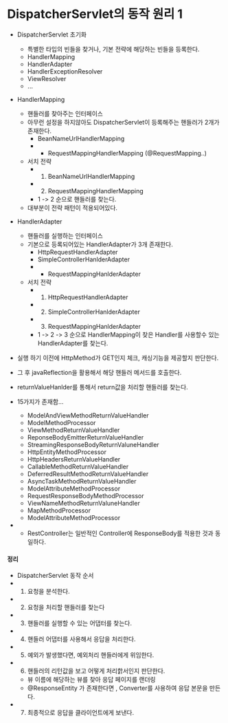 # DispatcherServlet의 동작 원리 1

- DispatcherServlet 초기화
  - 특별한 타입의 빈들을 찾거나, 기본 전략에 해당하는 빈들을 등록한다.
  - HandlerMapping
  - HandlerAdapter
  - HandlerExceptionResolver
  - ViewResolver
  - ...

- HandlerMapping
  - 핸들러를 찾아주는 인터페이스
  - 아무런 설정을 하지않아도 DispatcherServlet이 등록해주는 핸들러가 2개가 존재한다.
    - BeanNameUrlHandlerMapping
    - * RequestMappingHandlerMapping (@RequestMapping..)
  - 서치 전략
    - 1. BeanNameUrlHandlerMapping
    - 2. RequestMappingHandlerMapping
    - 1 -> 2 순으로 핸들러를 찾는다.
  - 대부분이 전략 패턴이 적용되어있다.

- HandlerAdapter
  - 핸들러를 실행하는 인터페이스
  - 기본으로 등록되어있는 HandlerAdapter가 3개 존재한다.
    - HttpRequestHandlerAdapter
    - SimpleControllerHanlderAdapter
    - * RequestMappingHanlderAdapter
  - 서치 전략
    - 1. HttpRequestHandlerAdapter
    - 2. SimpleControllerHanlderAdapter
    - 3. RequestMappingHanlderAdapter
    - 1 -> 2 -> 3 순으로 HandlerMapping이 찾은 Handler를 사용할수 있는 HandlerAdapter를 찾는다.

- 실행 하기 이전에 HttpMethod가 GET인지 체크,  캐싱기능을 제공할지 판단한다.
- 그 후 javaReflection을 활용해서 해당 핸들러 메서드를 호출한다.
- returnValueHanlder를 통해서 return값을 처리할 핸들러를 찾는다.
- 15가지가 존재함...
  - ModelAndViewMethodReturnValueHandler
  - ModelMethodProcessor
  - ViewMethodReturnValueHandler
  - ReponseBodyEmitterReturnValueHandler
  - StreamingResponseBodyReturnValuneHandler
  - HttpEntityMethodProcessor
  - HttpHeadersReturnValueHandler
  - CallableMethodReturnValueHandler
  - DeferredResultMethodReturnValueHandler
  - AsyncTaskMethodReturnValueHandler
  - ModelAttributeMethodProcessor
  - RequestResponseBodyMethodProcessor
  - ViewNameMethodReturnValuneHandler
  - MapMethodProcessor
  - ModelAttributeMethodProcessor

- * RestController는 일반적인 Controller에 ResponseBody를 적용한 것과 동일하다.

#### 정리
- DispatcherServlet 동작 순서
- 1. 요청을 분석한다.
- 2. 요청을 처리할 핸들러를 찾는다
- 3. 핸들러를 실행할 수 있는 어댑터를 찾는다.
- 4. 핸들러 어댑터를 사용해서 응답을 처리한다.
- 5. 예외가 발생했다면, 예외처리 핸들러에게 위임한다.
- 6. 핸들러의 리턴값을 보고 어떻게 처리핡서인지 판단한다.
  - 뷰 이름에 해당하는 뷰를 찾아 응답 페이지를 랜더링
  - @ResponseEntity 가 존재한다면 , Converter를 사용하여 응답 본문을 만든다.
- 7. 최종적으로 응답을 클라이언트에게 보낸다.
